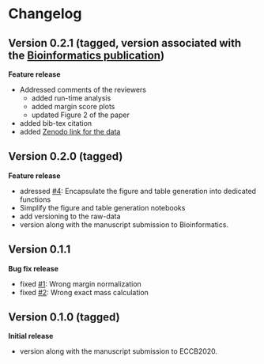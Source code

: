 # Changelog

## Version 0.2.1 (tagged, version associated with the [Bioinformatics publication](https://academic.oup.com/bioinformatics/advance-article/doi/10.1093/bioinformatics/btaa998/6007259))
**Feature release**
- Addressed comments of the reviewers
  - added run-time analysis
  - added margin score plots
  - updated Figure 2 of the paper
- added bib-tex citation
- added [Zenodo link for the data](https://doi.org/10.5281/zenodo.4305918)

## Version 0.2.0 (tagged)
**Feature release**
- adressed [#4](https://github.com/aalto-ics-kepaco/msms_rt_score_integration/issues/4): Encapsulate the figure and table generation into 
  dedicated functions
- Simplify the figure and table generation notebooks
- add versioning to the raw-data
- version along with the manuscript submission to Bioinformatics.


## Version 0.1.1
**Bug fix release**
- fixed [#1](https://github.com/aalto-ics-kepaco/msms_rt_score_integration/issues/1): Wrong margin normalization
- fixed [#2](https://github.com/aalto-ics-kepaco/msms_rt_score_integration/issues/2): Wrong exact mass calculation

## Version 0.1.0 (tagged)
**Initial release**
- version along with the manuscript submission to ECCB2020.
